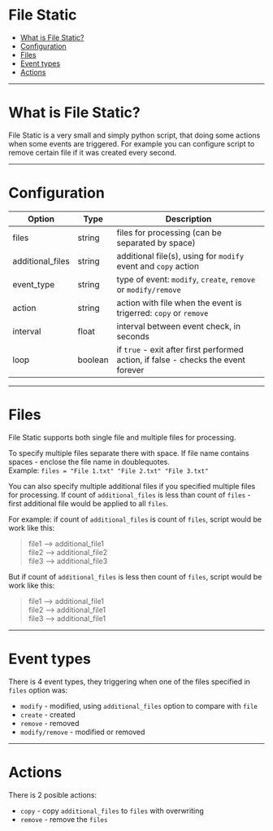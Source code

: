 File Static
===========
  * [What is File Static?](#what-is-file-static?)
  * [Configuration](#configuration)
  * [Files](#files)
  * [Event types](#event-types)
  * [Actions](#actions)

---

What is File Static?
====================
File Static is a very small and simply python script, that doing some actions when some events are triggered.
For example you can configure script to remove certain file if it was created every second.

---

Configuration
=============
Option           | Type    | Description
-----------------|---------|------------
files            | string  | files for processing (can be separated by space)
additional_files | string  | additional file(s), using for `modify` event and `copy` action
event_type       | string  | type of event: `modify`, `create`, `remove` or `modify/remove`
action           | string  | action with file when the event is trigerred: `copy` or `remove`
interval         | float   | interval between event check, in seconds
loop             | boolean | if `true` - exit after first performed action, if false - checks the event forever

---

Files
=====
File Static supports both single file and multiple files for processing.

To specify multiple files separate there with space. If file name contains spaces - enclose the file name in doublequotes.  
Example:
`files = "File 1.txt" "File 2.txt" "File 3.txt"`

You can also specify multiple additional files if you specified multiple files for processing.
If count of `additional_files` is less than count of `files` - first additional file would be applied to all `files`.

For example: if count of `additional_files` is count of `files`, script would be work like this:
> file1 --> additional_file1  
> file2 --> additional_file2  
> file3 --> additional_file3

But if count of `additional_files` is less then count of `files`, script would be work like this:
> file1 --> additional_file1  
> file2 --> additional_file1  
> file3 --> additional_file1

---

Event types
===========
There is 4 event types, they triggering when one of the files specified in `files` option was:

  * `modify` - modified, using `additional_files` option to compare with `file`
  * `create` - created
  * `remove` - removed
  * `modify/remove` - modified or removed

---

Actions
=======
There is 2 posible actions:

  * `copy` - copy `additional_files` to `files` with overwriting
  * `remove` - remove the `files`